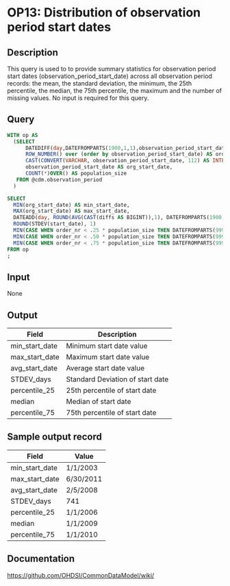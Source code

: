 <!---
Group:observation period
Name:OP13 Distribution of observation period start dates
Author:Patrick Ryan
CDM Version: 5.0
-->

# OP13: Distribution of observation period start dates

## Description
This query is used to to provide summary statistics for observation period start dates (observation_period_start_date) across all observation period records: the mean, the standard deviation, the minimum, the 25th percentile, the median, the 75th percentile, the maximum and the number of missing values. No input is required for this query.

## Query
```sql
WITH op AS
  (SELECT
      DATEDIFF(day,DATEFROMPARTS(1900,1,1),observation_period_start_date) diffs,
      ROW_NUMBER() over (order by observation_period_start_date) AS order_nr,
      CAST(CONVERT(VARCHAR, observation_period_start_date, 112) AS INTEGER) AS start_date,
      observation_period_start_date AS org_start_date,
      COUNT(*)OVER() AS population_size
   FROM @cdm.observation_period
  )

SELECT
  MIN(org_start_date) AS min_start_date,
  MAX(org_start_date) AS max_start_date,
  DATEADD(day, ROUND(AVG(CAST(diffs AS BIGINT)),1), DATEFROMPARTS(1900,1,1)) AS avg_start_date,
  ROUND(STDEV(start_date), 1)                                             AS STDEV_days,
  MIN(CASE WHEN order_nr < .25 * population_size THEN DATEFROMPARTS(9999,12,31) ELSE org_start_date END) AS percentile_25,
  MIN(CASE WHEN order_nr < .50 * population_size THEN DATEFROMPARTS(9999,12,31) ELSE org_start_date END) AS median,
  MIN(CASE WHEN order_nr < .75 * population_size THEN DATEFROMPARTS(9999,12,31) ELSE org_start_date END) AS percentile_75
FROM op
;
```

## Input

None

## Output

| Field |  Description |
| --- | --- |
|  min_start_date |  Minimum start date value |
|  max_start_date |  Maximum start date value |
|  avg_start_date |  Average start date value |
|  STDEV_days |  Standard Deviation of start date |
|  percentile_25 |  25th percentile of start date |
|  median |  Median of start date |
|  percentile_75 |  75th percentile of start date |

## Sample output record

|  Field |  Value |
| --- | --- |
|  min_start_date |  1/1/2003 |
|  max_start_date |  6/30/2011 |
|  avg_start_date |  2/5/2008 |
|  STDEV_days |  741 |
|  percentile_25 |  1/1/2006 |
|  median |  1/1/2009 |
|  percentile_75 |  1/1/2010 |

## Documentation
https://github.com/OHDSI/CommonDataModel/wiki/
